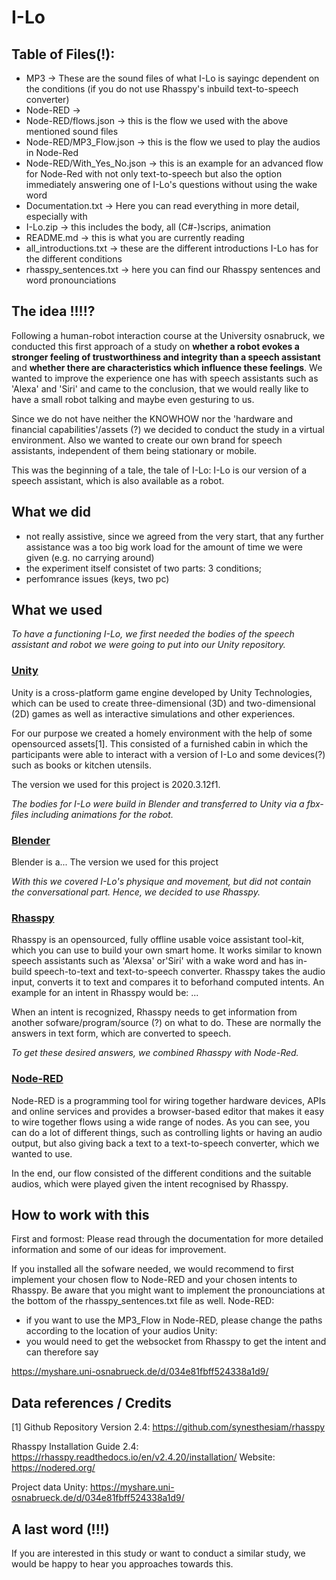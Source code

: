 # I-Lo

## Table of Files(!):
- MP3 -> These are the sound files of what I-Lo is sayingc dependent on the conditions (if you do not use  Rhasspy's inbuild text-to-speech converter)
- Node-RED -> 
- Node-RED/flows.json -> this is the flow we used with the above mentioned sound files
- Node-RED/MP3_Flow.json -> this is the flow we used to play the audios in Node-Red
- Node-RED/With_Yes_No.json -> this is an example for an advanced flow for Node-Red with not only text-to-speech but also the option immediately answering one of I-Lo's questions without using the wake word
- Documentation.txt -> Here you can read everything in more detail, especially with 
- I-Lo.zip -> this includes the body, all (C#-)scrips, animation
- README.md -> this is what you are currently reading
- all_introductions.txt -> these are the different introductions I-Lo has for the different conditions
- rhasspy_sentences.txt -> here you can find our Rhasspy sentences and word pronounciations

## The idea !!!!?
Following a human-robot interaction course at the University osnabruck, we conducted this first approach of a study on **whether a robot evokes a stronger feeling of trustworthiness and integrity than a speech assistant** and **whether there are characteristics which influence these feelings**.
We wanted to improve the experience one has with speech assistants such as 'Alexa' and 'Siri' and came to the conclusion, that we would really like to have a small robot talking and maybe even gesturing to us.

Since we do not have neither the KNOWHOW nor the 'hardware and financial capabilities'/assets (?) we decided to conduct the study in a virtual environment.
Also we wanted to create our own brand for speech assistants, independent of them being stationary or mobile.

This was the beginning of a tale, the tale of I-Lo: I-Lo is our version of a speech assistant, which is also available as a robot.

## What we did
- not really assistive, since we agreed from the very start, that any further assistance was a too big work load for the amount of time we were given (e.g. no carrying around)
- the experiment itself consistet of two parts: 3 conditions;  
- perfomrance issues (keys, two pc)

## What we used
*To have a functioning I-Lo, we first needed the bodies of the speech assistant and robot we were going to put into our Unity repository.*

### [Unity](https://unity.com)
Unity is a cross-platform game engine developed by Unity Technologies, which can be used to create three-dimensional (3D) and two-dimensional (2D) games
as well as interactive simulations and other experiences.

For our purpose we created a homely environment with the help of some opensourced assets[1]. This consisted of a furnished cabin in which the participants were able to interact with a version of I-Lo and some devices(?) such as books or kitchen utensils.

The version we used for this project is 2020.3.12f1.

*The bodies for I-Lo were build in Blender and transferred to Unity via a fbx-files including animations for the robot.*

### [Blender](https://www.blender.org)
 Blender is a...
 The version we used for this project 

*With this we covered I-Lo's physique and movement, but did not contain the conversational part.
Hence, we decided to use Rhasspy.*

### [Rhasspy](https://github.com/synesthesiam/rhasspy)
Rhasspy is an opensourced, fully offline usable voice assistant tool-kit, which you can use to build your own smart home.
It works similar to known speech assistants such as 'Alexsa' or'Siri' with a wake word and has in-build speech-to-text and text-to-speech converter.
Rhasspy takes the audio input, converts it to text and compares it to beforhand computed intents.
An example for an intent in Rhasspy would be:
...

When an intent is recognized, Rhasspy needs to get information from another sofware/program/source (?) on what to do. These are normally the answers in text form, which are converted to speech. 

 *To get these desired answers, we combined Rhasspy with Node-Red.*


### [Node-RED](https://nodered.org)
Node-RED is a programming tool for wiring together hardware devices, APIs and online services and provides a browser-based editor that makes it easy to wire together flows using a wide range of nodes. As you can see, you can do a lot of different things, such as controlling lights or having an audio output, but also giving back a text to a text-to-speech converter, which we wanted to use.

In the end, our flow consisted of the different conditions and the suitable audios, which were played given the intent recognised by Rhasspy.


## How to work with this
First and formost: Please read through the documentation for more detailed information and some of our ideas for improvement.

If you installed all the sofware needed, we would recommend to first implement your chosen flow to Node-RED and your chosen intents to Rhasspy. Be aware that you might want to implement the pronounciations at the bottom of the rhasspy_sentences.txt file as well.
Node-RED:
- if you want to use the MP3_Flow in Node-RED, please change the paths according to the location of your audios
Unity:
- you would need to get the websocket from Rhasspy to get the intent and can therefore say 


https://myshare.uni-osnabrueck.de/d/034e81fbff524338a1d9/

## Data references / Credits
[1] 
Github Repository Version 2.4: 
https://github.com/synesthesiam/rhasspy

Rhasspy Installation Guide 2.4:
https://rhasspy.readthedocs.io/en/v2.4.20/installation/
Website: https://nodered.org/


Project data Unity:
https://myshare.uni-osnabrueck.de/d/034e81fbff524338a1d9/

## A last word (!!!)

If you are interested in this study or want to conduct a similar study, we would be happy to hear you approaches towards this.
